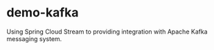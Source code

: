 # demo-kafka
Using Spring Cloud Stream to providing integration with Apache Kafka messaging system. 
